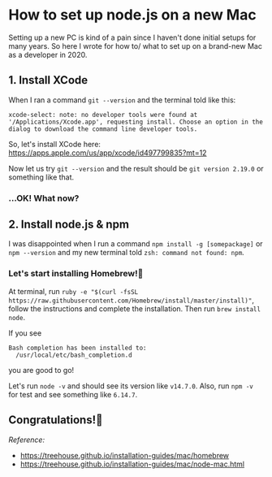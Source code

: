 # How to set up node.js on a new Mac

Setting up a new PC is kind of a pain since I haven't done initial setups for many years.
So here I wrote for how to/ what to set up on a brand-new Mac as a developer in 2020.

## 1. Install XCode
When I ran a command `git --version` and the terminal told like this:
```
xcode-select: note: no developer tools were found at '/Applications/Xcode.app', requesting install. Choose an option in the dialog to download the command line developer tools.
```
So, let's install XCode here: <https://apps.apple.com/us/app/xcode/id497799835?mt=12>

Now let us try `git --version` and the result should be `git version 2.19.0` or something like that.
### ...OK! What now?

## 2. Install node.js & npm
I was disappointed when I run a command `npm install -g [somepackage]` or `npm --version` and my new terminal told `zsh: command not found: npm`.

### Let's start installing Homebrew!🍺

At terminal, run `ruby -e "$(curl -fsSL https://raw.githubusercontent.com/Homebrew/install/master/install)"`, follow the instructions and complete the installation. Then run `brew install node`.

If you see
```
Bash completion has been installed to:
  /usr/local/etc/bash_completion.d
```
you are good to go!

Let's run `node -v` and should see its version like `v14.7.0`. Also, run `npm -v` for test and see something like `6.14.7`.

## Congratulations!🎉

*Reference:* 
- <https://treehouse.github.io/installation-guides/mac/homebrew>
- <https://treehouse.github.io/installation-guides/mac/node-mac.html>
